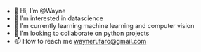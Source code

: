 - 👋 Hi, I’m @Wayne
- 👀 I’m interested in datascience
- 🌱 I’m currently learning machine learning and computer vision
- 💞️ I’m looking to collaborate on python projects 
- 📫 How to reach me waynerufaro@gmail.com

<!---
WayneRufaro/WayneRufaro is a ✨ special ✨ repository because its `README.md` (this file) appears on your GitHub profile.
You can click the Preview link to take a look at your changes.
--->
